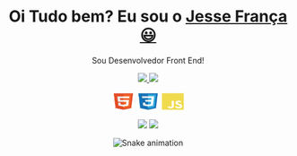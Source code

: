 <div>
  
  <h1 align="center">
    Oi Tudo bem? Eu sou o 
    <a href="https://www.linkedin.com/in/edududuribeiro/">Jesse França 😃️</a>
  </h1>
  
  <p align="center">
    Sou Desenvolvedor Front End!
  </p>
  
</div>

<div align="center">
  <a href="https://github.com/jessefrance">
    <img height="150em" src="https://github-readme-stats.vercel.app/api?username=jessefrance&count_private=true&include_all_commits=true&show_icons=true&theme=dracula&hide_border=false&show_owner=true"/>
    <img height="150em" src="https://github-readme-stats.vercel.app/api/top-langs/?username=jessefrance&theme=dracula&hide_border=false&&layout=compact"/>
  </a>
</div>

<div align="center" valign="top"><br>
  <img align="center" alt="HTML" height="30" width="40" src="https://raw.githubusercontent.com/devicons/devicon/master/icons/html5/html5-original.svg">
  <img align="center" alt="CSS" height="30" width="40" src="https://raw.githubusercontent.com/devicons/devicon/master/icons/css3/css3-original.svg">
  <img align="center" alt="Js" height="30" width="40" src="https://raw.githubusercontent.com/devicons/devicon/master/icons/javascript/javascript-plain.svg">
  
  </div><br>

<div align="center">
  <a href="https://www.linkedin.com/in/jesse-fran%C3%A7a-6a0070128/" target="_blank"><img src="https://img.shields.io/badge/-LinkedIn-%230077B5?style=for-the-badge&logo=linkedin&logoColor=white" target="_blank"></a> 
  <a href="mailto:jesseluis09@gmail.com"><img src="https://img.shields.io/badge/-Gmail-%23333?style=for-the-badge&logo=gmail&logoColor=white" target="_blank"></a>
</div>

<div align="center">

  ![Snake animation]( https://github.com/jessefrance/Perfil-GitHub/blob/output/github-contribution-grid-snake.svg)
                    
</div>
